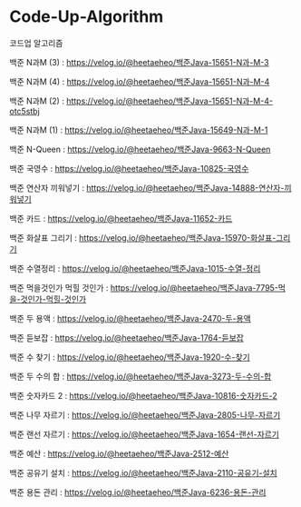# Code-Up-Algorithm
코드업 알고리즘

백준 N과M (3) : https://velog.io/@heetaeheo/백준Java-15651-N과-M-3

백준 N과M (4) : https://velog.io/@heetaeheo/백준Java-15651-N과-M-4

백준 N과M (2) : https://velog.io/@heetaeheo/백준Java-15651-N과-M-4-otc5stbj

백준 N과M (1) : https://velog.io/@heetaeheo/백준Java-15649-N과-M-1

백준 N-Queen : https://velog.io/@heetaeheo/백준Java-9663-N-Queen

백준 국영수 : https://velog.io/@heetaeheo/백준Java-10825-국영수

백준 연산자 끼워넣기 : https://velog.io/@heetaeheo/백준Java-14888-연산자-끼워넣기

백준 카드 : https://velog.io/@heetaeheo/백준Java-11652-카드

백준 화살표 그리기 : https://velog.io/@heetaeheo/백준Java-15970-화살표-그리기

백준 수열정리 : https://velog.io/@heetaeheo/백준Java-1015-수열-정리

백준 먹을것인가 먹힐 것인가 : https://velog.io/@heetaeheo/백준Java-7795-먹을-것인가-먹힐-것인가

백준 두 용액 : https://velog.io/@heetaeheo/백준Java-2470-두-용액

백준 듣보잡 : https://velog.io/@heetaeheo/백준Java-1764-듣보잡

백준 수 찾기 : https://velog.io/@heetaeheo/백준Java-1920-수-찾기

백준 두 수의 합 : https://velog.io/@heetaeheo/백준Java-3273-두-수의-합

백준 숫자카드 2 : https://velog.io/@heetaeheo/백준Java-10816-숫자카드-2

백준 나무 자르기 : https://velog.io/@heetaeheo/백준Java-2805-나무-자르기

백준 랜선 자르기 : https://velog.io/@heetaeheo/백준Java-1654-랜선-자르기

백준 예산 : https://velog.io/@heetaeheo/백준Java-2512-예산

백준 공유기 설치 : https://velog.io/@heetaeheo/백준Java-2110-공유기-설치

백준 용돈 관리 : https://velog.io/@heetaeheo/백준Java-6236-용돈-관리
